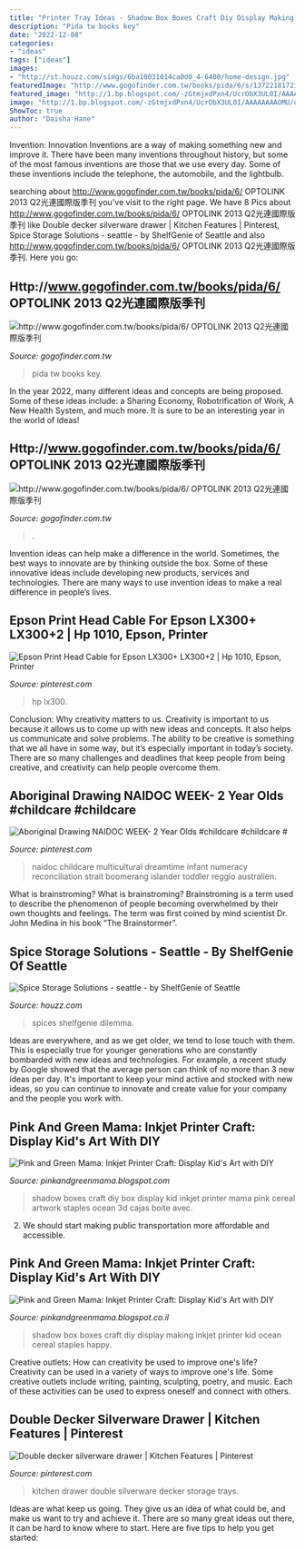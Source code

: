 ```yaml
---
title: "Printer Tray Ideas - Shadow Box Boxes Craft Diy Display Making Inkjet Printer Kid Ocean Cereal Staples Happy"
description: "Pida tw books key"
date: "2022-12-08"
categories:
- "ideas"
tags: ["ideas"]
images:
- "http://st.houzz.com/simgs/6ba10031014ca0d0_4-6408/home-design.jpg"
featuredImage: "http://www.gogofinder.com.tw/books/pida/6/s/1372218172irmj7ADf.jpg"
featured_image: "http://1.bp.blogspot.com/-zGtmjxdPxn4/UcrObX3UL0I/AAAAAAAAOMU/obeh_cdVBFA/s1600/Kid&#039;s+Artwork+Shadow+Boxes+PinkandGreenMamaBlog.jpg"
image: "http://1.bp.blogspot.com/-zGtmjxdPxn4/UcrObX3UL0I/AAAAAAAAOMU/obeh_cdVBFA/s1600/Kid&#039;s+Artwork+Shadow+Boxes+PinkandGreenMamaBlog.jpg"
ShowToc: true
author: "Daisha Hane"
---
```



Invention: Innovation
Inventions are a way of making something new and improve it. There have been many inventions throughout history, but some of the most famous inventions are those that we use every day. Some of these inventions include the telephone, the automobile, and the lightbulb.

	

		
searching about http://www.gogofinder.com.tw/books/pida/6/ OPTOLINK 2013 Q2光連國際版季刊 you've visit to the right page. We have 8 Pics about http://www.gogofinder.com.tw/books/pida/6/ OPTOLINK 2013 Q2光連國際版季刊 like Double decker silverware drawer | Kitchen Features | Pinterest, Spice Storage Solutions - seattle - by ShelfGenie of Seattle and also http://www.gogofinder.com.tw/books/pida/6/ OPTOLINK 2013 Q2光連國際版季刊. Here you go:
		
    
## Http://www.gogofinder.com.tw/books/pida/6/ OPTOLINK 2013 Q2光連國際版季刊

<img loading=lazy src="http://www.gogofinder.com.tw/books/pida/6/s/1372218172irmj7ADf.jpg" onerror="this.onerror=null;this.src='https://tse4.mm.bing.net/th?id=OIP.z7-EeeQ_J0bsWZInD5bBvQHaKf&amp;pid=15.1';" alt="http://www.gogofinder.com.tw/books/pida/6/ OPTOLINK 2013 Q2光連國際版季刊">

_Source: gogofinder.com.tw_

>pida tw books key. 

	

In the year 2022, many different ideas and concepts are being proposed. Some of these ideas include: a Sharing Economy, Robotrification of Work, A New Health System, and much more. It is sure to be an interesting year in the world of ideas!

    
## Http://www.gogofinder.com.tw/books/pida/6/ OPTOLINK 2013 Q2光連國際版季刊

<img loading=lazy src="http://www.gogofinder.com.tw/books/pida/6/s/13722181728invWvJR.jpg" onerror="this.onerror=null;this.src='https://tse2.mm.bing.net/th?id=OIP.jBsMmDa6E-iAmFwaDZFwDAHaKf&amp;pid=15.1';" alt="http://www.gogofinder.com.tw/books/pida/6/ OPTOLINK 2013 Q2光連國際版季刊">

_Source: gogofinder.com.tw_

>. 

	

Invention ideas can help make a difference in the world. Sometimes, the best ways to innovate are by thinking outside the box. Some of these innovative ideas include developing new products, services and technologies. There are many ways to use invention ideas to make a real difference in people’s lives.

    
## Epson Print Head Cable For Epson LX300+ LX300+2 | Hp 1010, Epson, Printer

<img loading=lazy src="https://i.pinimg.com/736x/28/ec/99/28ec9950fd187f6d400c8e827db41a26.jpg" onerror="this.onerror=null;this.src='https://tse1.mm.bing.net/th?id=OIP.tzum0Sqbou4LbrCGjNMKBgHaHa&amp;pid=15.1';" alt="Epson Print Head Cable for Epson LX300+ LX300+2 | Hp 1010, Epson, Printer">

_Source: pinterest.com_

>hp lx300. 

	

Conclusion: Why creativity matters to us.
Creativity is important to us because it allows us to come up with new ideas and concepts. It also helps us communicate and solve problems. The ability to be creative is something that we all have in some way, but it’s especially important in today’s society. There are so many challenges and deadlines that keep people from being creative, and creativity can help people overcome them.

    
## Aboriginal Drawing NAIDOC WEEK- 2 Year Olds #childcare #childcare #

<img loading=lazy src="https://i.pinimg.com/736x/d4/f9/95/d4f9959dc2161bf2292122759d7cbdd8.jpg" onerror="this.onerror=null;this.src='https://tse4.mm.bing.net/th?id=OIP.knveRsR0sWJUqG7g2r5fQgHaJ4&amp;pid=15.1';" alt="Aboriginal Drawing NAIDOC WEEK- 2 Year Olds #childcare #childcare #">

_Source: pinterest.com_

>naidoc childcare multicultural dreamtime infant numeracy reconciliation strait boomerang islander toddler reggio australien. 

	

What is brainstroming?
What is brainstroming? Brainstroming is a term used to describe the phenomenon of people becoming overwhelmed by their own thoughts and feelings. The term was first coined by mind scientist Dr. John Medina in his book “The Brainstormer”.

    
## Spice Storage Solutions - Seattle - By ShelfGenie Of Seattle

<img loading=lazy src="http://st.houzz.com/simgs/6ba10031014ca0d0_4-6408/home-design.jpg" onerror="this.onerror=null;this.src='https://tse4.mm.bing.net/th?id=OIP.SaSR9iCs12jB0x1a2sOUsAHaJ4&amp;pid=15.1';" alt="Spice Storage Solutions - seattle - by ShelfGenie of Seattle">

_Source: houzz.com_

>spices shelfgenie dilemma. 

	

Ideas are everywhere, and as we get older, we tend to lose touch with them. This is especially true for younger generations who are constantly bombarded with new ideas and technologies. For example, a recent study by Google showed that the average person can think of no more than 3 new ideas per day. It's important to keep your mind active and stocked with new ideas, so you can continue to innovate and create value for your company and the people you work with.

    
## Pink And Green Mama: Inkjet Printer Craft: Display Kid&#039;s Art With DIY

<img loading=lazy src="http://1.bp.blogspot.com/-zGtmjxdPxn4/UcrObX3UL0I/AAAAAAAAOMU/obeh_cdVBFA/s1600/Kid&#039;s+Artwork+Shadow+Boxes+PinkandGreenMamaBlog.jpg" onerror="this.onerror=null;this.src='https://tse3.mm.bing.net/th?id=OIP.0z4x1i8Q8zo0OdqqU27orQHaJ4&amp;pid=15.1';" alt="Pink and Green Mama: Inkjet Printer Craft: Display Kid&#039;s Art with DIY">

_Source: pinkandgreenmama.blogspot.com_

>shadow boxes craft diy box display kid inkjet printer mama pink cereal artwork staples ocean 3d cajas boite avec. 

	

2. We should start making public transportation more affordable and accessible.

    
## Pink And Green Mama: Inkjet Printer Craft: Display Kid&#039;s Art With DIY

<img loading=lazy src="http://3.bp.blogspot.com/-NZwU00x5hJ4/UcrOaRE0TfI/AAAAAAAAOL8/21z6kbLmg2w/s1600/E&#039;s+Ocean+Shadow+Box+PinkandGreenMamaBlog.jpg" onerror="this.onerror=null;this.src='https://tse3.mm.bing.net/th?id=OIP.ACJz_pJCoAwISj3YqU5Y4wHaFj&amp;pid=15.1';" alt="Pink and Green Mama: Inkjet Printer Craft: Display Kid&#039;s Art with DIY">

_Source: pinkandgreenmama.blogspot.co.il_

>shadow box boxes craft diy display making inkjet printer kid ocean cereal staples happy. 

	

Creative outlets: How can creativity be used to improve one's life?
Creativity can be used in a variety of ways to improve one's life. Some creative outlets include writing, painting, sculpting, poetry, and music. Each of these activities can be used to express oneself and connect with others.

    
## Double Decker Silverware Drawer | Kitchen Features | Pinterest

<img loading=lazy src="https://s-media-cache-ak0.pinimg.com/736x/a2/df/20/a2df200ed24084f8f8db80403049bcdc.jpg" onerror="this.onerror=null;this.src='https://tse2.mm.bing.net/th?id=OIP.7KbaHGzeJFi0opeb5wb1WAHaE7&amp;pid=15.1';" alt="Double decker silverware drawer | Kitchen Features | Pinterest">

_Source: pinterest.com_

>kitchen drawer double silverware decker storage trays. 

	

Ideas are what keep us going. They give us an idea of what could be, and make us want to try and achieve it. There are so many great ideas out there, it can be hard to know where to start. Here are five tips to help you get started: 

